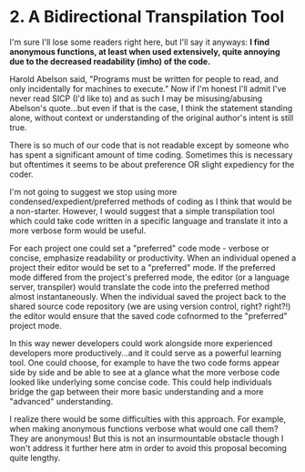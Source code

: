 # 2. A Bidirectional Transpilation Tool
I'm sure I'll lose some readers right here, but I'll say it anyways: **I find anonymous functions, at least when used extensively, quite annoying due to the decreased readability (imho) of the code.**

Harold Abelson said, "Programs must be written for people to read, and only incidentally for machines to execute." Now if I'm honest I'll admit I've never read SICP (I'd like to) and as such I may be misusing/abusing Abelson's quote...but even if that is the case, I think the statement standing alone, without context or understanding of the original author's intent is still true.

There is so much of our code that is not readable except by someone who has spent a significant amount of time coding. Sometimes this is necessary but oftentimes it seems to be about preference OR slight expediency for the coder.

I'm not going to suggest we stop using more condensed/expedient/preferred methods of coding as I think that would be a non-starter. However, I would suggest that a simple transpilation tool which could take code written in a specific language and translate it into a more verbose form would be useful.

For each project one could set a "preferred" code mode - verbose or concise, emphasize readability or productivity. When an individual opened a project their editor would be set to a "preferred" mode. If the preferred mode differed from the project's preferred mode, the editor (or a language server, transpiler) would translate the code into the preferred method almost instantaneously. When the individual saved the project back to the shared source code repository (we are using version control, right? right?!) the editor would ensure that the saved code cofnormed to the "preferred" project mode.

In this way newer developers could work alongside more experienced developers more productively...and it could serve as a powerful learning tool. One could choose, for example to have the two code forms appear side by side and be able to see at a glance what the more verbose code looked like underlying some concise code. This could help individuals bridge the gap between their more basic understanding and a more "advanced" understanding.

I realize there would be some difficulties with this approach. For example, when making anonymous functions verbose what would one call them? They are anonymous! But this is not an insurmountable obstacle though I won't address it further here atm in order to avoid this proposal becoming quite lengthy.
